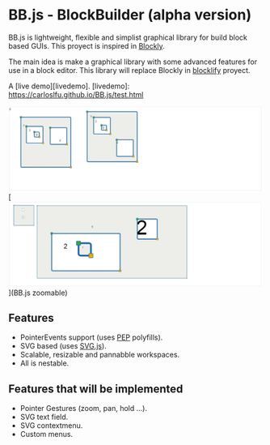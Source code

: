 # BB.js - BlockBuilder (alpha version)

BB.js is lightweight, flexible and simplist graphical library for build block based GUIs. This proyect is inspired in [Blockly][blockly-git].

The main idea is make a graphical library with some advanced features for use in a block editor. This library will replace Blockly in [blocklify][blocklify-git] proyect.

A [live demo][livedemo].
[livedemo]: https://carloslfu.github.io/BB.js/test.html

[![example1](https://github.com/carloslfu/BB.js/blob/master/BB.jpg)](BB.js)
[![example2](https://github.com/carloslfu/BB.js/blob/master/BB_with_zoom.jpg)](BB.js zoomable)

## Features

- PointerEvents support (uses [PEP][pep-git] polyfills).
- SVG based (uses [SVG.js][svgjs-git]).
- Scalable, resizable and pannabble workspaces.
- All is nestable.

## Features that will be implemented

- Pointer Gestures (zoom, pan, hold ...).
- SVG text field.
- SVG contextmenu.
- Custom menus.

[blockly-git]: https://github.com/google/blockly
[blocklify-git]: https://github.com/carloslfu/blocklify
[pep-git]: https://github.com/jquery/PEP
[svgjs-git]: https://github.com/wout/svg.js
